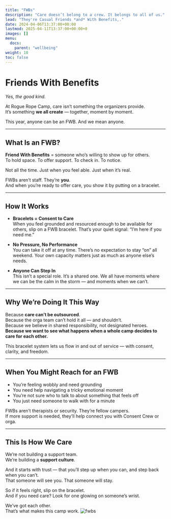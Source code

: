 ```yaml
---
title: "FWBs"
description: "Care doesn’t belong to a crew. It belongs to all of us."
lead: "They're Casual Friends *and* With Benefits,."
date: 2024-04-06T13:37:00+00:00
lastmod: 2025-04-11T13:37:00+00:00+0
images: []
menu: 
  docs:
    parent: "wellbeing"
weight: 10
toc: false
---
```


# Friends With Benefits  
_Yes, the good kind._

At Rogue Rope Camp, care isn’t something the organizers provide.  
It’s something **we all create** — together, moment by moment.

This year, anyone can be an FWB. And we mean anyone.

---

## What Is an FWB?

**Friend With Benefits** = someone who’s willing to show up for others.  
To hold space. To offer support. To check in. To notice.

Not all the time. Just when you feel able. Just when it’s real.

FWBs aren’t staff. They’re **you**.  
And when you’re ready to offer care, you show it by putting on a bracelet.

---

## How It Works

- **Bracelets = Consent to Care**  
  When you feel grounded and resourced enough to be available for others, slip on a FWB bracelet. That’s your quiet signal: “I’m here if you need me.”

- **No Pressure, No Performance**  
  You can take it off at any time. There’s no expectation to stay “on” all weekend. Your own capacity matters just as much as anyone else’s needs.

- **Anyone Can Step In**  
  This isn’t a special role. It’s a shared one. We all have moments where we can be the calm in the storm — and moments when we can’t.

---

## Why We’re Doing It This Way

Because **care can’t be outsourced**.  
Because the orga team can’t hold it all — and shouldn’t.  
Because we believe in shared responsibility, not designated heroes.  
**Because we want to see what happens when a whole camp decides to care for each other.**

This bracelet system lets us flow in and out of service — with consent, clarity, and freedom.

---

## When You Might Reach for an FWB

- You’re feeling wobbly and need grounding  
- You need help navigating a tricky emotional moment  
- You’re not sure who to talk to about something that feels off  
- You just need someone to walk with for a minute

FWBs aren’t therapists or security. They’re fellow campers.  
If more support is needed, they’ll help connect you with Consent Crew or orga.

---

## This Is How We Care

We’re not building a support team.  
We’re building a **support culture**.

And it starts with trust — that you’ll step up when you can, and step back when you can’t.  
That someone will see you. That someone will stay.

So if it feels right, slip on the bracelet.  
And if you need care? Look for one glowing on someone’s wrist.

We’ve got each other.  
That’s what makes this camp work.
![fwbs](/images/rrc25/fwbs.png)
